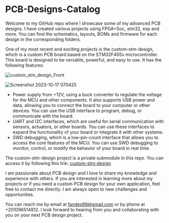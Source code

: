 # PCB-Designs-Catalog

Welcome to my GitHub repo where I showcase some of my advanced PCB designs. I have created various projects using FPGA+Soc, stm32, esp and more. You can find the schematics, layouts, BOMs and firmware for each design in the corresponding folders.

One of my most recent and exciting projects is the custom-stm-design, which is a custom PCB board based on the STM32F405x microcontroller. This board is designed to be versatile, powerful, and easy to use. It has the following features:

  ![custom_stm_design_Front](https://github.com/AhmedAdelWafdy7/PCB-Designs-Catalog/assets/107740350/d1db91db-ce9d-4dc6-a3d3-3984f683e59f)
        
  ![Screenshot 2023-10-17 070425](https://github.com/AhmedAdelWafdy7/PCB-Designs-Catalog/assets/107740350/0de2f233-7d0c-4b9b-b23a-fbe320037800)

        
- Power supply from +12V, using a buck converter to regulate the voltage for the MCU and other components. It also supports USB power and data, allowing you to connect the board to your computer or other devices. You can use the USB interface to program, debug, or communicate with the board.
- UART and I2C interfaces, which are useful for serial communication with sensors, actuators, or other boards. You can use these interfaces to expand the functionality of your board or integrate it with other systems.
- SWD debugging, which is a low-pin-count interface that allows you to access the core features of the MCU. You can use SWD debugging to monitor, control, or modify the behavior of your board in real time.

The custom-stm-design project is a private submodule in this repo. You can access it by following this link: [custom-stm-design](https://github.com/AhmedAdelWafdy7/custom-stm-design/tree/main)

I am passionate about PCB design and I love to share my knowledge and experience with others. If you are interested in learning more about my projects or if you need a custom PCB design for your own application, feel free to contact me directly. I am always open to new challenges and opportunities.

You can reach me by email at fandes99@gmail.com or by phone at +201096514812. I look forward to hearing from you and collaborating with you on your next PCB design project.
